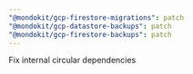 ```yaml
---
"@mondokit/gcp-firestore-migrations": patch
"@mondokit/gcp-datastore-backups": patch
"@mondokit/gcp-firestore-backups": patch
---
```


Fix internal circular dependencies
